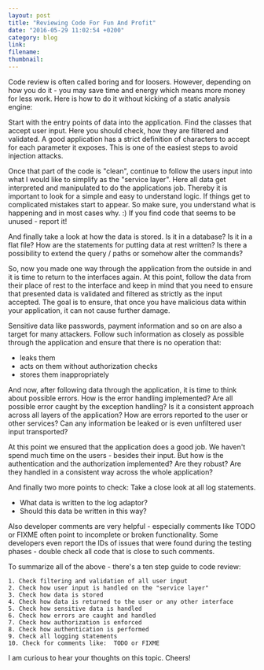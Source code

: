 ```yaml
---
layout: post
title: "Reviewing Code For Fun And Profit"
date: "2016-05-29 11:02:54 +0200"
category: blog
link:
filename:
thumbnail:
---
```

Code review is often called boring and for loosers. However,
depending on how you do it - you may save time and energy which means
more money for less work. Here is how to do it without kicking of a 
static analysis engine: 


Start with the entry
points of data into the application. Find the classes that accept user
input. Here you should check, how they are filtered and validated. A good
application has a strict definition of characters to accept for each 
parameter it exposes. This is one of the easiest steps to avoid injection
attacks.


Once that part of the code is "clean", continue to follow the users input
into what I would like to simplify as the "service layer". Here all data
get interpreted and manipulated to do the applications job. Thereby it
is important to look for a simple and easy to understand logic. If things
get to complicated mistakes start to appear. So make sure, you understand
what is happening and in most cases why. :) If you find code that seems to 
be unused - report it!


And finally take a look at how the data is stored. Is it in a database? Is 
it in a flat file? How are the statements for putting data at rest written?
Is there a possibility to extend the query / paths or somehow alter the
commands?


So, now you made one way through the application from the outside in and it
is time to return to the interfaces again. At this point, follow the data
from their place of rest to the interface and keep in mind that you need
to ensure that presented data is validated and filtered as strictly as
the input accepted. The goal is to ensure, that once you have malicious 
data within your application, it can not cause further damage.


Sensitive data like passwords, payment information and so on are also a
target for many attackers. Follow such information as closely as possible
through the application and ensure that there is no operation that:

- leaks them
- acts on them without authorization checks
- stores them inappropriately 


And now, after following data through the application, it is time to think about
possible errors. How is the error handling implemented? Are all possible
error caught by the exception handling? Is it a consistent approach 
across all layers of the application? How are errors reported to the
user or other services? Can any information be leaked or is even unfiltered
user input transported?

At this point we ensured that the application does a good job. We haven't
spend much time on the users - besides their input. But how is the 
authentication and the authorization implemented? Are they robust? Are
they handled in a consistent way across the whole application?

And finally two more points to check: Take a close look at all
log statements. 

- What data is written to the log adaptor? 
- Should this data be written in this way?

Also developer comments are very helpful - especially comments like TODO
or FIXME often point to incomplete or broken functionality. Some developers
even report the IDs of issues that were found during the testing phases -
double check all code that is close to such comments.


To summarize all of the above - there's a ten step guide to code review:

```
1. Check filtering and validation of all user input
2. Check how user input is handled on the "service layer"
3. Check how data is stored
4. Check how data is returned to the user or any other interface
5. Check how sensitive data is handled
6. Check how errors are caught and handled
7. Check how authorization is enforced
8. Check how authentication is performed
9. Check all logging statements
10. Check for comments like:  TODO or FIXME
```
 
I am curious to hear your thoughts on this topic. Cheers!

